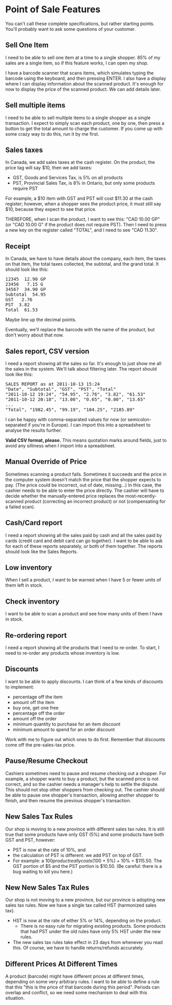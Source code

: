 # Point of Sale Features

You can't call these complete specifications, but rather starting points. You'll probably want to ask some questions of your customer.

## Sell One Item

I need to be able to sell one item at a time to a single shopper. 85% of my sales are a single item, so if this feature works, I can open my shop.

I have a barcode scanner that scans items, which simulates typing the barcode using the keyboard, and then pressing ENTER. I also have a display where I can display information about the scanned product. It's enough for now to display the price of the scanned product. We can add details later.

## Sell multiple items

I need to be able to sell multiple items to a single shopper as a single transaction. I expect to simply scan each product, one by one, then press a button to get the total amount to charge the customer. If you come up with some crazy way to do this, run it by me first.


## Sales taxes

In Canada, we add sales taxes at the cash register. On the product, the price tag will say $10, then we add taxes:

* GST, Goods and Services Tax, is 5% on all products
* PST, Provincial Sales Tax, is 8% in Ontario, but only some products require PST

For example, a $10 item with GST and PST will cost $11.30 at the cash register; however, when a shopper sees the product price, it must still say $10, because they expect to see that price.

THEREFORE, when I scan the product, I want to see this: "CAD 10.00 GP" (or "CAD 10.00 G" if the product does not require PST). Then I need to press a new key on the register called "TOTAL", and I need to see "CAD 11.30".


## Receipt

In Canada, we have to have details about the company, each item, the taxes on that item, the total taxes collected, the subtotal, and the grand total. It should look like this:

<pre>
12345  12.90 GP
23456   7.15 G
34567  34.90 GP
Subtotal  54.95
GST   2.76
PST  3.82
Total  61.53
</pre>

Maybe line up the decimal points.

Eventually, we'll replace the barcode with the name of the product, but don't worry about that now.

## Sales report, CSV version

I need a report showing all the sales so far. It's enough to just show me all the sales in the system. We'll talk about filtering later. The report should look like this:

<pre>
SALES REPORT as at 2011-10-13 15:24
"Date", "Subtotal", "GST", "PST", "Total"
"2011-10-12 19:24", "54.95", "2.76", "3.82", "61.53"
"2011-10-12 20:18", "13.00", "0.65", "0.00", "13.65"
...
"Total", "1982.45", "99.19", "104.25", "2185.89"
</pre>

I can be happy with comma-separated values for now (or semicolon-separated if you're in Europe). I can import this into a spreadsheet to analyse the results further.

**Valid CSV format, please.** This means quotation marks around fields, just to avoid any silliness when I import into a spreadsheet.

## Manual Override of Price

Sometimes scanning a product fails. Sometimes it succeeds and the price in the computer system doesn't match the price that the shopper expects to pay. (The price could be incorrect, out of date, missing…) In this case, the cashier needs to be able to enter the price directly. The cashier will have to decide whether the manually-entered price replaces the most-recently-scanned product (correcting an incorrect product) or not (compensating for a failed scan).

## Cash/Card report

I need a report showing all the sales paid by cash and all the sales paid by cards (credit card and debit card can go together). I want to be able to ask for each of these reports separately, or both of them together. The reports should look like the Sales Reports.


## Low inventory

When I sell a product, I want to be warned when I have 5 or fewer units of them left in stock.


## Check inventory

I want to be able to scan a product and see how many units of them I have in stock.


## Re-ordering report

I need a report showing all the products that I need to re-order. To start, I need to re-order any products whose inventory is low.


## Discounts

I want to be able to apply discounts. I can think of a few kinds of discounts to implement:

* percentage off the item
* amount off the item
* buy one, get one free
* percentage off the order
* amount off the order
* minimum quantity to purchase for an item discount
* minimum amount to spend for an order discount

Work with me to figure out which ones to do first. Remember that discounts come off the pre-sales-tax price.

## Pause/Resume Checkout

Cashiers sometimes need to pause and resume checking out a shopper. For example, a shopper wants to buy a product, but the scanned price is not correct, and so the cashier needs a manager's help to settle the dispute. This should not stop other shoppers from checking out. The cashier should be able to pause one shopper's transaction, allowing another shopper to finish, and then resume the previous shopper's transaction.

## New Sales Tax Rules

Our shop is moving to a new province with different sales tax rules. It is still true that some products have only GST (5%) and some products have both GST and PST, however:

- PST is now at the rate of 10%, and
- the calculation of PST is different: we add PST on top of GST.
- For example: a $100 product really costs ($100 + 5%) + 10% = $115.50. The GST portion of $5 and the PST portion is $10.50. (Be careful: there is a bug waiting to kill you here.)

## New New Sales Tax Rules
Our shop is not moving to a new province, but our province is adopting new sales tax rules. Now we have a single tax called HST (harmonized sales tax).

- HST is now at the rate of either 5% or 14%, depending on the product.
  - There is no easy rule for migrating existing products. Some products that had PST under the old rules have only 5% HST under the new rules.
- The new sales tax rules take effect in 23 days from whenever you read this. Of course, we have to handle returns/refunds accurately.

## Different Prices At Different Times

A product (barcode) might have different prices at different times, depending on some very arbitrary rules. I want to be able to define a rule that this "this is the price of that barcode during this period". Periods can overlap and conflict, so we need some mechanism to deal with this situation.

